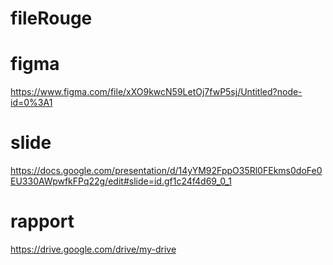# fileRouge 
# figma
https://www.figma.com/file/xXO9kwcN59LetOj7fwP5sj/Untitled?node-id=0%3A1
# slide
https://docs.google.com/presentation/d/14yYM92FppO35Rl0FEkms0doFe0EU330AWpwfkFPq22g/edit#slide=id.gf1c24f4d69_0_1
# rapport
https://drive.google.com/drive/my-drive
